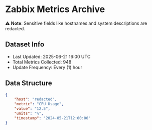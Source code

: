 # Zabbix Metrics Archive

⚠️ **Note**: Sensitive fields like hostnames and system descriptions are redacted.

## Dataset Info
- Last Updated: 2025-06-21 16:00 UTC
- Total Metrics Collected: 948
- Update Frequency: Every (1) hour

## Data Structure
```json
{
    "host": "redacted",
    "metric": "CPU Usage",
    "value": "12.5",
    "units": "%",
    "timestamp": "2024-05-21T12:00:00"
}
```
